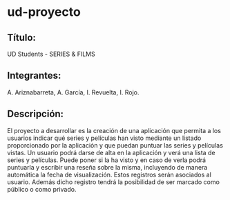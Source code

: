 # ud-proyecto
## **Título:**
UD Students - SERIES & FILMS

## **Integrantes:**
A. Ariznabarreta, A. García, I. Revuelta, I. Rojo.

## **Descripción:**
El proyecto a desarrollar es la creación de una aplicación que permita a  los usuarios indicar qué series y películas han visto mediante un listado proporcionado por la aplicación y que puedan puntuar las series y películas vistas. Un usuario podrá darse de alta en la aplicación y verá una lista de series y películas. Puede poner si la ha visto y en caso de verla podrá puntuarla y escribir una reseña sobre la misma, incluyendo de manera automática la fecha de visualización.
Estos registros serán asociados al usuario. Además dicho registro tendrá  la posibilidad de ser marcado como público o como privado.
